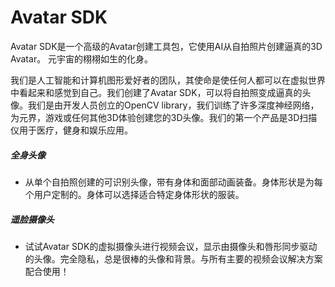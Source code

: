 # 

# Avatar SDK

Avatar SDK是一个高级的Avatar创建工具包，它使用AI从自拍照片创建逼真的3D Avatar。 元宇宙的栩栩如生的化身。

我们是人工智能和计算机图形爱好者的团队，其使命是使任何人都可以在虚拟世界中看起来和感觉到自己。我们创建了Avatar SDK，可以将自拍照变成逼真的头像。我们是由开发人员创立的OpenCV library，我们训练了许多深度神经网络，为元界，游戏或任何其他3D体验创建您的3D头像。我们的第一个产品是3D扫描仪用于医疗，健身和娱乐应用。

##### 全身头像

- 从单个自拍照创建的可识别头像，带有身体和面部动画装备。身体形状是为每个用户定制的。身体可以选择适合特定身体形状的服装。

#####  遥脸摄像头

- 试试Avatar SDK的虚拟摄像头进行视频会议，显示由摄像头和唇形同步驱动的头像。完全隐私，总是很棒的头像和背景。与所有主要的视频会议解决方案配合使用！

